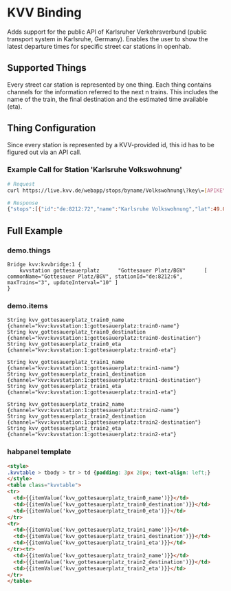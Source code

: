 # KVV Binding

Adds support for the public API of Karlsruher Verkehrsverbund (public transport system in Karlsruhe, Germany).
Enables the user to show the latest departure times for specific street car stations in openhab.

## Supported Things

Every street car station is represented by one thing. Each thing contains channels for the information referred to the next n trains.
This includes the name of the train, the final destination and the estimated time available (eta).

## Thing Configuration

Since every station is represented by a KVV-provided id, this id has to be figured out via an API call.

### Example Call for Station 'Karlsruhe Volkswohnung'

```bash
# Request
curl https://live.kvv.de/webapp/stops/byname/Volkswohnung\?key\=[APIKEY]

# Response
{"stops":[{"id":"de:8212:72","name":"Karlsruhe Volkswohnung","lat":49.00381654,"lon":8.40393026}]}
```

## Full Example

### demo.things

```things
Bridge kvv:kvvbridge:1 {
	kvvstation gottesauerplatz		"Gottesauer Platz/BGV"		[ commonName="Gottesauer Platz/BGV", stationId="de:8212:6", maxTrains="3", updateInterval="10" ]
}
```

### demo.items

```items
String kvv_gottesauerplatz_train0_name      	{channel="kvv:kvvstation:1:gottesauerplatz:train0-name"}
String kvv_gottesauerplatz_train0_destination	{channel="kvv:kvvstation:1:gottesauerplatz:train0-destination"}
String kvv_gottesauerplatz_train0_eta      		{channel="kvv:kvvstation:1:gottesauerplatz:train0-eta"}

String kvv_gottesauerplatz_train1_name      	{channel="kvv:kvvstation:1:gottesauerplatz:train1-name"}
String kvv_gottesauerplatz_train1_destination   {channel="kvv:kvvstation:1:gottesauerplatz:train1-destination"}
String kvv_gottesauerplatz_train1_eta      		{channel="kvv:kvvstation:1:gottesauerplatz:train1-eta"}

String kvv_gottesauerplatz_train2_name      	{channel="kvv:kvvstation:1:gottesauerplatz:train2-name"}
String kvv_gottesauerplatz_train2_destination   {channel="kvv:kvvstation:1:gottesauerplatz:train2-destination"}
String kvv_gottesauerplatz_train2_eta      		{channel="kvv:kvvstation:1:gottesauerplatz:train2-eta"}
```

### habpanel template

```html
<style>
.kvvtable > tbody > tr > td {padding: 3px 20px; text-align: left;}
</style>
<table class="kvvtable">
<tr>
  <td>{{itemValue('kvv_gottesauerplatz_train0_name')}}</td>
  <td>{{itemValue('kvv_gottesauerplatz_train0_destination')}}</td>
  <td>{{itemValue('kvv_gottesauerplatz_train0_eta')}}</td>
</tr>
<tr>
  <td>{{itemValue('kvv_gottesauerplatz_train1_name')}}</td>
  <td>{{itemValue('kvv_gottesauerplatz_train1_destination')}}</td>
  <td>{{itemValue('kvv_gottesauerplatz_train1_eta')}}</td>
</tr><tr>
  <td>{{itemValue('kvv_gottesauerplatz_train2_name')}}</td>
  <td>{{itemValue('kvv_gottesauerplatz_train2_destination')}}</td>
  <td>{{itemValue('kvv_gottesauerplatz_train2_eta')}}</td>
</tr>
</table>
```
